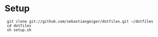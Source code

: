 Setup
=====
     git clone git://github.com/sebastiangeiger/dotfiles.git ~/dotfiles
     cd dotfiles
     sh setup.sh